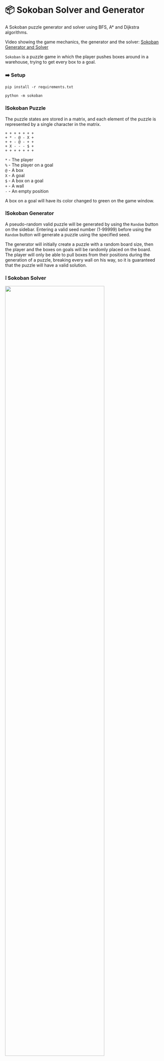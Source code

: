 # 📦 Sokoban Solver and Generator

A Sokoban puzzle generator and solver using BFS, A* and Dijkstra algorithms.

Video showing the game mechanics, the generator and the solver: [Sokoban Generator and Solver](https://www.youtube.com/watch?v=l0BHKkoViII)


`Sokoban` is a puzzle game in which the player pushes boxes around in a warehouse, trying to get every box to a goal.



### ➡️ Setup 
```pip install -r requirements.txt```

```python -m sokoban```


### ❕Sokoban Puzzle
The puzzle states are stored in a matrix, and each element of the puzzle is represented by a single character in the matrix.
```
+ + + + + + +
+ * - @ - X +
+ + - @ - + +
+ X - - - $ +
+ + + + + + +
```
`*` - The player </br>
`%` - The player on a goal </br>
`@` - A box </br>
`X` - A goal </br>
`$` - A box on a goal </br>
`+` - A wall </br>
`-` - An empty position </br>

A box on a goal will have its color changed to green on the game window.


### ❕Sokoban Generator
A pseudo-random valid puzzle will be generated by using the `Random` button on the sidebar. 
Entering a valid seed number (1-99999) before using the `Random` button will generate a puzzle using the specified seed.

The generator will initially create a puzzle with a random board size, then the player and the boxes on goals will be randomly placed on the board. 
The player will only be able to pull boxes from their positions during the generation of a puzzle, breaking every wall on his way, so it is guaranteed that the puzzle will have a valid solution.


### ❕ Sokoban Solver

<img src="https://raw.githubusercontent.com/xbandrade/sokoban-solver-generator/main/img/levelclear.gif" width=80% height=80%>

The algorithms used to implement the Sokoban puzzle solvers were `Breadth-First Search(BFS)` and `A*`.

The `BFS` solver uses a queue to store the next states of the puzzle it needs to visit. A visited state is stored in a hashset, and BFS won't try to visit the same state twice.

The `A*` algorithm is similar to the BFS algorithm, but it uses a priority queue instead of a queue, and it prioritizes moves that are more likely to solve the problem.
It does so by setting costs to the puzzle state and the player's movements, punishing the player with high costs for a bad move and rewarding the player with lower costs for a good move.
The state costs are defined by heuristic functions, and this solver was implemented with two different heuristics: the `Manhattan Distance` function and `Dijkstra` distance function.

All three implementations check for possible deadlocks before adding the new state to the queue.

### ❕ Interface Buttons and Options
- `Restart` Reset the current level to its initial state
- `Seed` Specify a seed to be loaded with the `Random` button
- `Random` Generate a pseudo-random valid puzzle
- `Solve BFS` Solve the current puzzle using Breadth-First Search
- `A* Manhattan` Solve the current puzzle using A* with Manhattan Distance heuristic
- `Dijkstra` Solve the current puzzle using A* with Dijkstra distance heuristic
- `Visualize` Display the process of generating the puzzle and show the current best path for the solutions


### ❕ Unit Tests
All unit tests are stored in the `/tests` directory, separated by categories in different classes and files. Use `pytest` to run all unit tests at once.

More about Sokoban: [Wikipedia Article](https://en.wikipedia.org/wiki/Sokoban)

